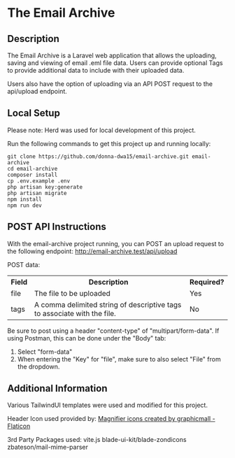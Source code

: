 # The Email Archive

## Description

The Email Archive is a Laravel web application that allows the uploading, saving and viewing of email .eml file data.  Users can provide optional Tags to provide additional data to include with their uploaded data.

Users also have the option of uploading via an API POST request to the api/upload endpoint.

## Local Setup

Please note:  Herd was used for local development of this project.

Run the following commands to get this project up and running locally:
```
git clone https://github.com/donna-dwa15/email-archive.git email-archive
cd email-archive
composer install
cp .env.example .env
php artisan key:generate
php artisan migrate
npm install
npm run dev
```

## POST API Instructions

With the email-archive project running, you can POST an upload request to the following endpoint:
http://email-archive.test/api/upload

POST data:
<table>
    <tr><th>Field</th><th>Description</th><th>Required?</th></tr>
    <tr><td>file</td><td>The file to be uploaded</td><td>Yes</td></tr>
    <tr><td>tags</td><td>A comma delimited string of descriptive tags to associate with the file.</td><td>No</td></tr>
</table>

Be sure to post using a header "content-type" of "multipart/form-data".
If using Postman, this can be done under the "Body" tab:  
1.  Select "form-data" 
2.  When entering the "Key" for "file", make sure to also select "File" from the dropdown.

## Additional Information

Various TailwindUI templates were used and modified for this project.

Header Icon used provided by:
<a href="https://www.flaticon.com/free-icons/magnifier" title="magnifier icons">Magnifier icons created by graphicmall - Flaticon</a>

3rd Party Packages used:
vite.js
blade-ui-kit/blade-zondicons
zbateson/mail-mime-parser
